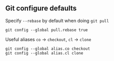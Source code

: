 ## Git configure defaults

Specify `--rebase` by default when doing `git pull`

```
git config --global pull.rebase true
```

Useful aliases `co` -> `checkout`, `cl` -> `clone`

```
git config --global alias.co checkout
git config --global alias.cl clone
```
